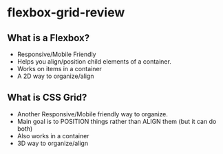 # flexbox-grid-review

## What is a Flexbox?

- Responsive/Mobile Friendly
- Helps you align/position child elements of a container.
- Works on items in a container
- A 2D way to organize/align

## What is CSS Grid?

- Another Responsive/Mobile friendly way to organize.
- Main goal is to POSITION things rather than ALIGN them (but it can do both)
- Also works in a container
- 3D way to organize/align
